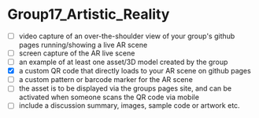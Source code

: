 # Group17_Artistic_Reality

- [ ] video capture of an over-the-shoulder view of your group's github pages running/showing a live AR scene
- [ ] screen capture of the AR live scene
- [ ] an example of at least one asset/3D model created by the group
- [x] a custom QR code that directly loads to your AR scene on github pages
- [ ] a custom pattern or barcode marker for the AR scene
- [ ] the asset is to be displayed via the groups pages site, and can be activated when someone scans the QR code via mobile
- [ ] include a discussion summary, images, sample code or artwork etc.

